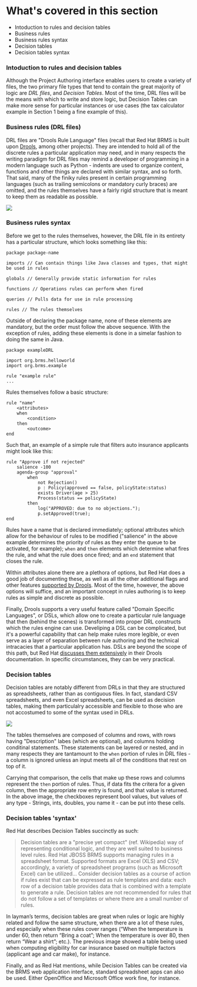 <!--
{
"name": "part-four-rule-authoring-101",
"version" : "0.9",
"title" : "Part IV: Rule authoring 101",
"description" : "An introduction to creating business rules, decision tables, and related logical constructs.",
"homepage" : "https://github.com/JTRamirez/BRMS-Walkthrough",
"freshnessDate" : 2015-10-14,
"license" : "CC BY 4.0"
}
-->

<!-- @section -->

# What's covered in this section

* Intoduction to rules and decision tables
* Business rules
* Business rules syntax
* Decision tables
* Decision tables syntax


<!-- @section -->

### Intoduction to rules and decision tables

Although the Project Authoring interface enables users to create a variety of files, the two primary file types that tend to contain the great majority of logic are _DRL files_, and _Decision Tables_. Most of the time, DRL files will be the means with which to write and store logic, but Decision Tables can make more sense for particular instances or use cases (the tax calculator example in Section 1 being a fine example of this).

<!-- @section -->

### Business rules (DRL files)

DRL files are "Drools Rule Language" files (recall that Red Hat BRMS is built upon [Drools](http://drools.org/), among other projects). They are intended to hold all of the discrete rules a particular application may need, and in many respects the writing paradigm for DRL files may remind a developer of programming in a modern language such as Python - indents are used to organize content, functions and other things are declared with similar syntax, and so forth. That said, many of the finiky rules present in certain programming languages (such as trailing semicolons or mandatory curly braces) are omitted, and the rules themselves have a fairly rigid structure that is meant to keep them as readable as possible.

![](https://cloud.githubusercontent.com/assets/15032492/10436472/8f620c10-70f4-11e5-9647-605a79e2ad08.png)

<!-- @section -->

### Business rules syntax

Before we get to the rules themselves, however, the DRL file in its entirety has a particular structure, which looks something like this:

```drl
package package-name

imports // Can contain things like Java classes and types, that might be used in rules

globals // Generally provide static information for rules

functions // Operations rules can perform when fired

queries // Pulls data for use in rule processing

rules // The rules themselves
```

Outside of declaring the package name, none of these elements are mandatory, but the order must follow the above sequence. With the exception of rules, adding these elements is done in a simelar fashion to doing the same in Java.

```drl
package exampleDRL

import org.brms.helloworld
import org.brms.example

rule "example rule"
...
```

Rules themselves follow a basic structure:

```drl
rule "name"
	<attributes>
	when
		<condition>
	then
		<outcome>
end
```

Such that, an example of a simple rule that filters auto insurance applicants might look like this:

```drl
rule "Approve if not rejected"
	salience -100
	agenda-group "approval"
		when
			not Rejection() 
			p : Policy(approved == false, policyState:status)
			exists Driver(age > 25)
			Process(status == policyState)
		then
			log("APPROVED: due to no objections."); 
			p.setApproved(true);
end
```

Rules have a name that is declared immediately; optional attributes which allow for the behaviour of rules to be modified ("salience" in the above example determines the priority of rules as they enter the queue to be activated, for example); `when` and `then` elements which determine what fires the rule, and what the rule does once fired; and an `end` statement that closes the rule.

Within attributes alone there are a plethora of options, but Red Hat does a good job of documenting these, as well as all the other additional flags and other features [supported by Drools](http://docs.jboss.org/drools/release/6.3.0.Final/drools-docs/html/index.html). Most of the time, however, the above options will suffice, and an important concept in rules authoring is to keep rules as simple and discrete as possible.

Finally, Drools supports a very useful feature called "Domain Specific Languages", or DSLs, which allow one to create a particular rule language that then (behind the scenes) is transformed into proper DRL constructs which the rules engine can use. Develiping a DSL can be complicated, but it's a powerful capability that can help make rules more legible, or even serve as a layer of separation between rule authoring and the technical intracacies that a particular application has. DSLs are beyond the scope of this path, but Red Hat [discusses them extensively](http://docs.jboss.org/drools/release/6.3.0.Final/drools-docs/html/ch08.html#d0e11300) in their Drools documentation. In specific circumstances, they can be very practical.

<!-- @section -->

### Decision tables

Decision tables are notably different from DRLs in that they are structured as spreadsheets, rather than as contiguous files. In fact, standard CSV spreadsheets, and even Excel spreadsheets, can be used as decision tables, making them particulalry accessible and flexible to those who are not accostumed to some of the syntax used in DRLs.

![](https://cloud.githubusercontent.com/assets/15032492/10436458/779a4250-70f4-11e5-80cc-a5c4bda2f35b.png)

The tables themselves are composed of columns and rows, with rows having "Description" labes (which are optional), and columns holding conditinal statements. These statements can be layered or nested, and in many respects they are tantamount to the `when` portion of rules in DRL files - a column is ignored unless an input meets all of the conditions that rest on top of it.

Carrying that comparison, the cells that make up these rows and columns represent the `then` portion of rules. Thus, if data fits the critera for a given column, then the appropriate row entry is found, and that value is returned. In the above image, the checkboxes represent bool values, but values of any type - Strings, ints, doubles, you name it - can be put into these cells.

<!-- @section -->

### Decision tables 'syntax'

Red Hat describes Decision Tables succinctly as such:

> Decision tables are a "precise yet compact" (ref. Wikipedia) way of representing conditional logic, and they are well suited to business level rules. Red Hat JBOSS BRMS supports managing rules in a spreadsheet format. Supported formats are Excel (XLS) and CSV; accordingly, a variety of spreadsheet programs (such as Microsoft Excel) can be utilized… Consider decision tables as a course of action if rules exist that can be expressed as rule templates and data: each row of a decision table provides data that is combined with a template to generate a rule. Decision tables are not recommended for rules that do not follow a set of templates or where there are a small number of rules.

In layman’s terms, decision tables are great when rules or logic are highly related and follow the same structure, when there are a lot of these rules, and especially when these rules cover ranges (“When the temperature is under 60, then return “Bring a coat”; When the temperature is over 80, then return “Wear a shirt”; etc.). The previous image showed a table being used when computing eligibility for car insurance based on multiple factors (applicant age and car make), for instance.

Finally, and as Red Hat mentions, while Decision Tables can be created via the BRMS web application interface, standard spreadsheet apps can also be used. Either OpenOffice and Microsoft Office work fine, for instance.

<!-- @end -->
